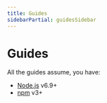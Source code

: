 ```yaml
---
title: Guides
sidebarPartial: guidesSidebar
---
```


# Guides

All the guides assume, you have:

* [Node.js](https://nodejs.org/) v6.9+
* [npm](https://www.npmjs.com/) v3+
